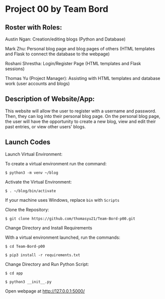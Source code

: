 # Project 00 by Team Bord

## Roster with Roles:
Austin Ngan: Creation/editing blogs (Python and Database)

Mark Zhu: Personal blog page and blog pages of others (HTML templates and Flask to connect the database to the webpage)

Roshani Shrestha: Login/Register Page (HTML templates and Flask sessions)

Thomas Yu (Project Manager): Assisting with HTML templates and database work (user accounts and blogs)

## Description of Website/App:
This website will allow the user to register with a username and password. Then, they can log into their personal blog page. On the personal blog page, the user will have the opportunity to create a new blog, view and edit their past entries, or view other users' blogs.

## Launch Codes
Launch Virtual Environment:

To create a virtual environment run the command:

`$ python3 -m venv ~/blog`

Activate the Virtual Environment:

`$ . ~/blog/bin/activate`

If your machine uses Windows, replace `bin` with `Scripts`


Clone the Repository:

`$ git clone https://github.com/thomasyu21/Team-Bord-p00.git`


Change Directory and Install Requirements

With a virtual environment launched, run the commands:

`$ cd Team-Bord-p00`

`$ pip3 install -r requirements.txt`


Change Directory and Run Python Script:

`$ cd app`

`$ python3 __init__.py`


Open webpage at http://127.0.0.1:5000/
